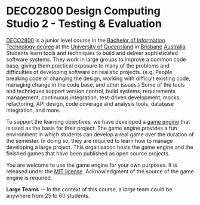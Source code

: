 # DECO2800 Design Computing Studio 2 - Testing & Evaluation
[DECO2800](https://my.uq.edu.au/programs-courses/course.html?course_code=DECO2800 "DECO2800 Description") is a junior level course in the [Bachelor of Information Technology degree](https://study.uq.edu.au/study-options/programs/bachelor-information-technology-2453 "BIT Description") at the [University of Queensland](https://uq.edu.au/ "UQ Home Page") in [Brisbane](https://en.wikipedia.org/wiki/Brisbane "Information about Brisbane") [Australia](https://en.wikipedia.org/wiki/Australia "Information about Australia"). Students learn tools and techniques to build and deliver sophisticated software systems. They work in large groups to improve a common code base, giving them practical exposure to many of the problems and difficulties of developing software on realistic projects. (e.g. People breaking code or changing the design, working with difficult existing code, managing change in the code base, and other issues.) Some of the tools and techniques support version control, build systems, requirements management, continuous integration, test-driven development, mocks, refactoring, API design, code coverage and analysis tools, database integration, and more.

To support the learning objectives, we have developed a [game engine](https://github.com/UQdeco2800/game-engine) that is used as the basis for their project. The game engine provides a fun environment in which students can develop a real game over the duration of the semester. In doing so, they are required to learn how to manage developing a large project. This organisation hosts the game engine and the finished games that have been published as open source projects.

You are welcome to use the game engine for your own purposes. It is released under the [MIT license](https://opensource.org/licenses/MIT "MIT License Description"). Acknowledgment of the source of the game engine is required.

**Large Teams** -- In the context of this course, a *large* team could be anywhere from 25 to 60 students.
